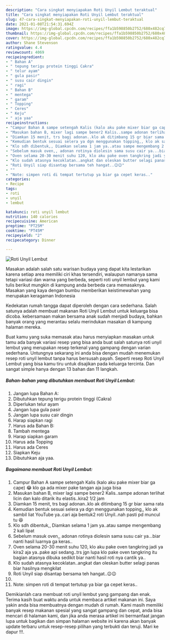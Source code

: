 ```yaml
---
description: "Cara singkat menyiapakan Roti Unyil Lembut teraktual"
title: "Cara singkat menyiapakan Roti Unyil Lembut teraktual"
slug: 47-cara-singkat-menyiapakan-roti-unyil-lembut-teraktual
date: 2021-01-08T21:54:31.694Z
image: https://img-global.cpcdn.com/recipes/ffa1b598850b2752/680x482cq70/roti-unyil-lembut-foto-resep-utama.jpg
thumbnail: https://img-global.cpcdn.com/recipes/ffa1b598850b2752/680x482cq70/roti-unyil-lembut-foto-resep-utama.jpg
cover: https://img-global.cpcdn.com/recipes/ffa1b598850b2752/680x482cq70/roti-unyil-lembut-foto-resep-utama.jpg
author: Shane Stevenson
ratingvalue: 4.4
reviewcount: 4069
recipeingredient:
- " Bahan A"
- " tepung terigu protein tinggi Cakra"
- " telur ayam"
- " gula pasir"
- " susu cair dingin"
- " ragi"
- " Bahan B"
- " mentega"
- " garam"
- " Topping"
- " Ceres"
- " Keju"
- " aja yaa"
recipeinstructions:
- "Campur Bahan A sampe setengah Kalis (kalo aku pake mixer biar ga cape) 😂 klo ga ada mixer pake tangan aja juga bisa"
- "Masukan bahan B, mixer lagi sampe bener2 Kalis..sampe adonan terlihat licin dan kalo ditarik itu elastis..kira2 1/2 jam"
- "Diamkan 15 menit, trs bagi adonan..klo ak ditimbang 15 gr biar sama rata"
- "Kemudian bentuk sesuai selera ya dgn menggunakan topping,, klo ak sambil liat YouTube ya..cari aja bentuk2 roti Unyil..nah pasti pd muncul tu 😆"
- "Klo sdh dibentuk,, Diamkan selama 1 jam ya..atau sampe mengembang 2 kali lipat"
- "Sebelum masuk oven,, adonan rotinya diolesin sama susu cair ya...biar nanti hasil luarnya ga keras.."
- "Oven selama 20-30 menit suhu 120, klo aku pake oven tangkring jadi ya kira2 aja ya..pake api sedang..trs jgn lupa klo pake oven tangkring itu bagian atasnya dibuka sedikit biar nanti hasil roti nya cantik ya.."
- "Klo sudah atasnya kecoklatan..angkat dan oleskan butter selagi panas biar hasilnya mengkilat"
- "Roti Unyil siap disantap bersama teh hangat..😉😉"
- ""
- "Note: simpen roti di tempat tertutup ya biar ga cepet keras.."
categories:
- Recipe
tags:
- roti
- unyil
- lembut

katakunci: roti unyil lembut 
nutrition: 140 calories
recipecuisine: American
preptime: "PT25M"
cooktime: "PT45M"
recipeyield: "2"
recipecategory: Dinner

---
```



![Roti Unyil Lembut](https://img-global.cpcdn.com/recipes/ffa1b598850b2752/680x482cq70/roti-unyil-lembut-foto-resep-utama.jpg)

Masakan adalah salah satu warisan budaya yang dapat kita lestarikan karena setiap area memiliki ciri khas tersendiri, walaupun namanya sama tetapi variasi dan warna yang berbeda, seperti roti unyil lembut yang kami tulis berikut mungkin di kampung anda berbeda cara memasaknya. Masakan yang kaya dengan bumbu memberikan keistimewahan yang merupakan keragaman Indonesia

Kedekatan rumah tangga dapat diperoleh dengan cara sederhana. Salah satunya adalah membuat makanan Roti Unyil Lembut untuk keluarga bisa dicoba. kebersamaan makan bersama anak sudah menjadi budaya, bahkan banyak orang yang merantau selalu merindukan masakan di kampung halaman mereka.



Buat kamu yang suka memasak atau harus menyiapkan masakan untuk tamu ada banyak variasi resep yang bisa anda buat salah satunya roti unyil lembut yang merupakan resep terkenal yang gampang dengan varian sederhana. Untungnya sekarang ini anda bisa dengan mudah menemukan resep roti unyil lembut tanpa harus bersusah payah.
Seperti resep Roti Unyil Lembut yang bisa kamu tiru untuk disajikan pada keluarga tercinta. Dan sangat simple hanya dengan 13 bahan dan 11 langkah.


<!--inarticleads1-->

##### Bahan-bahan yang dibutuhkan membuat Roti Unyil Lembut:

1. Jangan lupa  Bahan A:
1. Dibutuhkan  tepung terigu protein tinggi (Cakra)
1. Diperlukan  telur ayam
1. Jangan lupa  gula pasir
1. Jangan lupa  susu cair dingin
1. Harap siapkan  ragi
1. Harus ada  Bahan B:
1. Tambah  mentega
1. Harap siapkan  garam
1. Harus ada  Topping
1. Harus ada  Ceres
1. Siapkan  Keju
1. Dibutuhkan  aja yaa.




<!--inarticleads2-->

##### Bagaimana membuat  Roti Unyil Lembut:

1. Campur Bahan A sampe setengah Kalis (kalo aku pake mixer biar ga cape) 😂 klo ga ada mixer pake tangan aja juga bisa
1. Masukan bahan B, mixer lagi sampe bener2 Kalis..sampe adonan terlihat licin dan kalo ditarik itu elastis..kira2 1/2 jam
1. Diamkan 15 menit, trs bagi adonan..klo ak ditimbang 15 gr biar sama rata
1. Kemudian bentuk sesuai selera ya dgn menggunakan topping,, klo ak sambil liat YouTube ya..cari aja bentuk2 roti Unyil..nah pasti pd muncul tu 😆
1. Klo sdh dibentuk,, Diamkan selama 1 jam ya..atau sampe mengembang 2 kali lipat
1. Sebelum masuk oven,, adonan rotinya diolesin sama susu cair ya...biar nanti hasil luarnya ga keras..
1. Oven selama 20-30 menit suhu 120, klo aku pake oven tangkring jadi ya kira2 aja ya..pake api sedang..trs jgn lupa klo pake oven tangkring itu bagian atasnya dibuka sedikit biar nanti hasil roti nya cantik ya..
1. Klo sudah atasnya kecoklatan..angkat dan oleskan butter selagi panas biar hasilnya mengkilat
1. Roti Unyil siap disantap bersama teh hangat..😉😉
1. 
1. Note: simpen roti di tempat tertutup ya biar ga cepet keras..




Demikianlah cara membuat roti unyil lembut yang gampang dan enak. Terima kasih buat waktu anda untuk membaca artikel makanan ini. Saya yakin anda bisa membuatnya dengan mudah di rumah. Kami masih memiliki banyak resep makanan spesial yang sangat gampang dan cepat, anda bisa mencari di halaman kami, dan jika anda merasa artikel ini bermanfaat jangan lupa untuk bagikan dan simpan halaman website ini karena akan banyak update terbaru untuk resep-resep pilihan yang terbukti dan teruji. Mari ke dapur !!!. 
